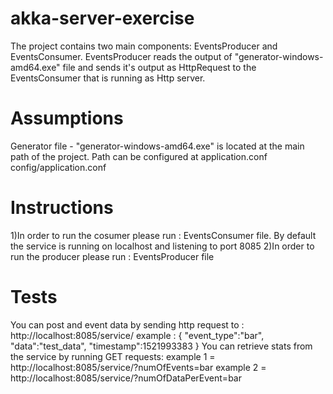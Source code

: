 # akka-server-exercise
The project contains two main components: EventsProducer and EventsConsumer.
EventsProducer reads the output of "generator-windows-amd64.exe" file and sends it's output as HttpRequest to the EventsConsumer that is running as Http server.
# Assumptions
Generator file - "generator-windows-amd64.exe" is located at the main path of the project.
Path can be configured at application.conf config/application.conf
# Instructions
 1)In order to run the cosumer please run : EventsConsumer file.
        By default the service is running on localhost and listening to port 8085
 2)In order to run the producer please run : EventsProducer file
# Tests
You can post and event data by sending http request to : http://localhost:8085/service/
example :
{
   "event_type":"bar",
   "data":"test_data",
   "timestamp":1521993383
}
You can retrieve stats from the service by running GET requests:
example 1 = http://localhost:8085/service/?numOfEvents=bar
example 2 = http://localhost:8085/service/?numOfDataPerEvent=bar